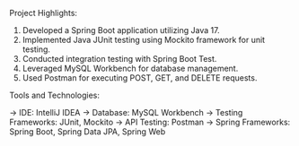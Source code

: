 Project Highlights:

1. Developed a Spring Boot application utilizing Java 17.
2. Implemented Java JUnit testing using Mockito framework for unit testing.
3. Conducted integration testing with Spring Boot Test.
4. Leveraged MySQL Workbench for database management.
5. Used Postman for executing POST, GET, and DELETE requests.


Tools and Technologies:

-> IDE: IntelliJ IDEA
-> Database: MySQL Workbench
-> Testing Frameworks: JUnit, Mockito
-> API Testing: Postman
-> Spring Frameworks: Spring Boot, Spring Data JPA, Spring Web
